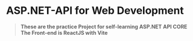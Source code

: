 # **ASP.NET-API for Web Development**
> **These are the practice Project for self-learning ASP.NET API CORE**  
> **The Front-end is ReactJS with Vite**

